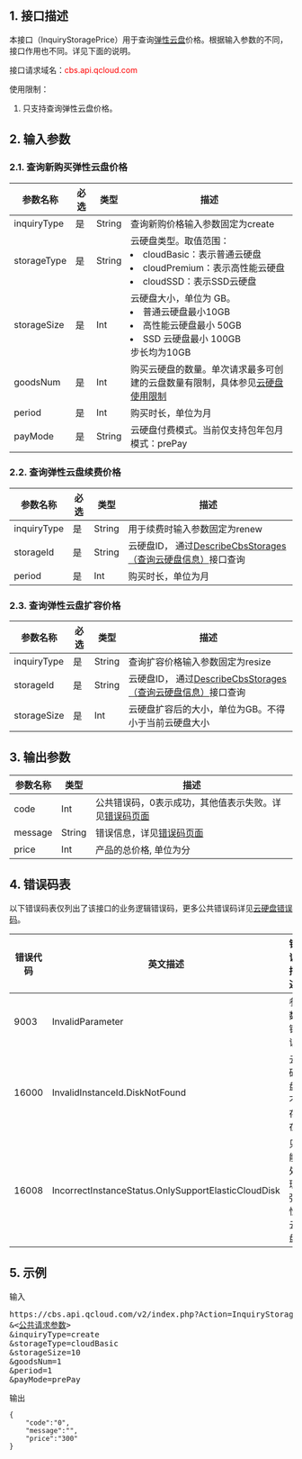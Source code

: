 ## 1. 接口描述

本接口（InquiryStoragePrice）用于查询[弹性云盘](http://tcecqpoc.fsphere.cn/doc/product/362/2345)价格。根据输入参数的不同，接口作用也不同。详见下面的说明。

接口请求域名：<font style="color:red">cbs.api.qcloud.com</font>

使用限制：<br>

1. 只支持查询弹性云盘价格。

## 2. 输入参数

### 2.1. 查询新购买弹性云盘价格

| 参数名称 | 必选  | 类型 | 描述 |
| ------- | ------- | ------- | --- | 
| inquiryType | 是 | String | 查询新购价格输入参数固定为create| 
| storageType | 是 | String | 云硬盘类型。取值范围：<br><li>cloudBasic：表示普通云硬盘<br><li>cloudPremium：表示高性能云硬盘<br><li>cloudSSD：表示SSD云硬盘 |
| storageSize | 是 | Int | 云硬盘大小，单位为 GB。<br><li>普通云硬盘最小10GB<br><li>高性能云硬盘最小 50GB<br><li>SSD 云硬盘最小 100GB<br>步长均为10GB |
| goodsNum | 是 | Int | 购买云硬盘的数量。单次请求最多可创建的云盘数量有限制，具体参见[云硬盘使用限制](http://tcecqpoc.fsphere.cn/doc/product/362/5145) | 
| period | 是 | Int | 购买时长，单位为月| 
| payMode | 是 | String | 云硬盘付费模式。当前仅支持包年包月模式：prePay | 
 
### 2.2. 查询弹性云盘续费价格

| 参数名称 | 必选  | 类型 | 描述 |
| ------- | ------- | ------- | --- | 
| inquiryType | 是 | String | 用于续费时输入参数固定为renew | 
| storageId | 是 | String |云硬盘ID， 通过[DescribeCbsStorages（查询云硬盘信息）](/doc/api/364/2519)接口查询 |
| period | 是 | Int | 购买时长，单位为月 |
 
 
### 2.3. 查询弹性云盘扩容价格

| 参数名称 | 必选  | 类型 | 描述 |
| ------- | ------- | ------- | ------- | 
| inquiryType | 是 | String | 查询扩容价格输入参数固定为resize| 
| storageId | 是 | String | 云硬盘ID， 通过[DescribeCbsStorages（查询云硬盘信息）](/doc/api/364/2519)接口查询 |
| storageSize | 是 | Int | 云硬盘扩容后的大小，单位为GB。不得小于当前云硬盘大小 |
 
 
 
## 3. 输出参数

| 参数名称 | 类型 | 描述 |
| ------- | --- | --- |
| code | Int | 公共错误码，0表示成功，其他值表示失败。详见[错误码页面](http://tcecqpoc.fsphere.cn/doc/api/364/%E9%94%99%E8%AF%AF%E7%A0%81) |
| message | String | 错误信息，详见[错误码页面](http://tcecqpoc.fsphere.cn/doc/api/364/%E9%94%99%E8%AF%AF%E7%A0%81)|
| price | Int | 产品的总价格, 单位为分 |
 

## 4. 错误码表

以下错误码表仅列出了该接口的业务逻辑错误码，更多公共错误码详见[云硬盘错误码](http://tcecqpoc.fsphere.cn/doc/api/364/4207)。

| 错误代码 | 英文描述 | 错误描述 |
| ------- | ------- | ------- |
| 9003 | InvalidParameter | 参数错误 |
| 16000 | InvalidInstanceId.DiskNotFound | 云硬盘不存在 |
| 16008 | IncorrectInstanceStatus.OnlySupportElasticCloudDisk | 只能处理弹性云盘 |

## 5. 示例

输入
<pre>
https://cbs.api.qcloud.com/v2/index.php?Action=InquiryStoragePrice
&<<a href="http://tcecqpoc.fsphere.cn/doc/api/229/6976">公共请求参数</a>>
&inquiryType=create
&storageType=cloudBasic
&storageSize=10
&goodsNum=1
&period=1
&payMode=prePay
</pre>

输出
```
{
    "code":"0",
    "message":"",
    "price":"300"
}
```
 
 
 
